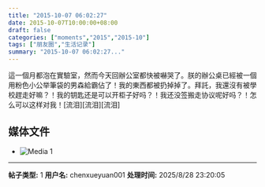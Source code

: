 ```yaml
---
title: "2015-10-07 06:02:27"
date: 2015-10-07T10:00:00+08:00
draft: false
categories: ["moments","2015","2015-10"]
tags: ["朋友圈","生活记录"]
summary: "2015-10-07 06:02:27..."
---
```


這一個月都泡在實驗室，然而今天回辦公室都快被嚇哭了。朕的辦公桌已經被一個用粉色小公举筆袋的男森給霸佔了！我的東西都被扔掉掉了。拜託，我還沒有被學校趕走好嘛？！我的钥匙还是可以开柜子好吗？！我还没签搬走协议呢好吗？！怎么可以这样对我！[流泪][流泪][流泪]

## 媒体文件

- ![Media 1](/Moments/photos/2015-10-07/201510070602270.jpg)

---

**帖子类型:** 1
**用户名:** chenxueyuan001
**处理时间:** 2025/8/28 23:20:05